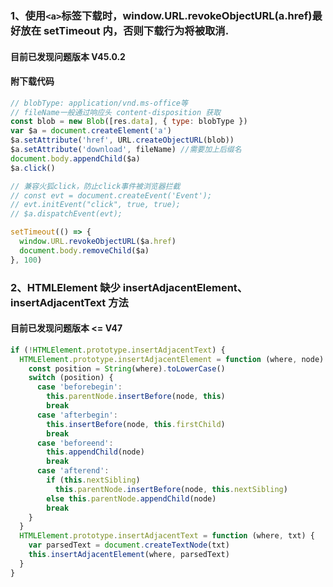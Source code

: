 ### 1、使用`<a>`标签下载时，window.URL.revokeObjectURL(a.href)最好放在 setTimeout 内，否则下载行为将被取消.

#### 目前已发现问题版本 V45.0.2

#### 附下载代码

```javascript
// blobType: application/vnd.ms-office等
// fileName一般通过响应头 content-disposition 获取
const blob = new Blob([res.data], { type: blobType })
var $a = document.createElement('a')
$a.setAttribute('href', URL.createObjectURL(blob))
$a.setAttribute('download', fileName) //需要加上后缀名
document.body.appendChild($a)
$a.click()

// 兼容火狐click，防止click事件被浏览器拦截
// const evt = document.createEvent('Event');
// evt.initEvent("click", true, true);
// $a.dispatchEvent(evt);

setTimeout(() => {
  window.URL.revokeObjectURL($a.href)
  document.body.removeChild($a)
}, 100)
```

### 2、HTMLElement 缺少 insertAdjacentElement、insertAdjacentText 方法

#### 目前已发现问题版本 <= V47

```javascript
if (!HTMLElement.prototype.insertAdjacentText) {
  HTMLElement.prototype.insertAdjacentElement = function (where, node) {
    const position = String(where).toLowerCase()
    switch (position) {
      case 'beforebegin':
        this.parentNode.insertBefore(node, this)
        break
      case 'afterbegin':
        this.insertBefore(node, this.firstChild)
        break
      case 'beforeend':
        this.appendChild(node)
        break
      case 'afterend':
        if (this.nextSibling)
          this.parentNode.insertBefore(node, this.nextSibling)
        else this.parentNode.appendChild(node)
        break
    }
  }
  HTMLElement.prototype.insertAdjacentText = function (where, txt) {
    var parsedText = document.createTextNode(txt)
    this.insertAdjacentElement(where, parsedText)
  }
}
```
